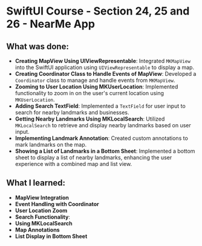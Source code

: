 # SwiftUI Course - Section 24, 25 and 26 - NearMe App

## What was done:
- **Creating MapView Using UIViewRepresentable**: Integrated `MKMapView` into the SwiftUI application using `UIViewRepresentable` to display a map.
- **Creating Coordinator Class to Handle Events of MapView**: Developed a `Coordinator` class to manage and handle events from `MKMapView`.
- **Zooming to User Location Using MKUserLocation**: Implemented functionality to zoom in on the user's current location using `MKUserLocation`.
- **Adding Search TextField**: Implemented a `TextField` for user input to search for nearby landmarks and businesses.
- **Getting Nearby Landmarks Using MKLocalSearch**: Utilized `MKLocalSearch` to retrieve and display nearby landmarks based on user input.
- **Implementing Landmark Annotation**: Created custom annotations to mark landmarks on the map.
- **Showing a List of Landmarks in a Bottom Sheet**: Implemented a bottom sheet to display a list of nearby landmarks, enhancing the user experience with a combined map and list view.

## What I learned:
- **MapView Integration**
- **Event Handling with Coordinator**
- **User Location Zoom**
- **Search Functionality**:
- **Using MKLocalSearch**
- **Map Annotations**
- **List Display in Bottom Sheet**
